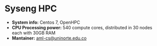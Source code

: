 # Syseng HPC

* **System info:** Centos 7, OpenHPC
* **CPU Processing power:** 540 compute cores, distributed in 30 nodes each with 30GB RAM
* **Mantainer:** aml-cs@uninorte.edu.co